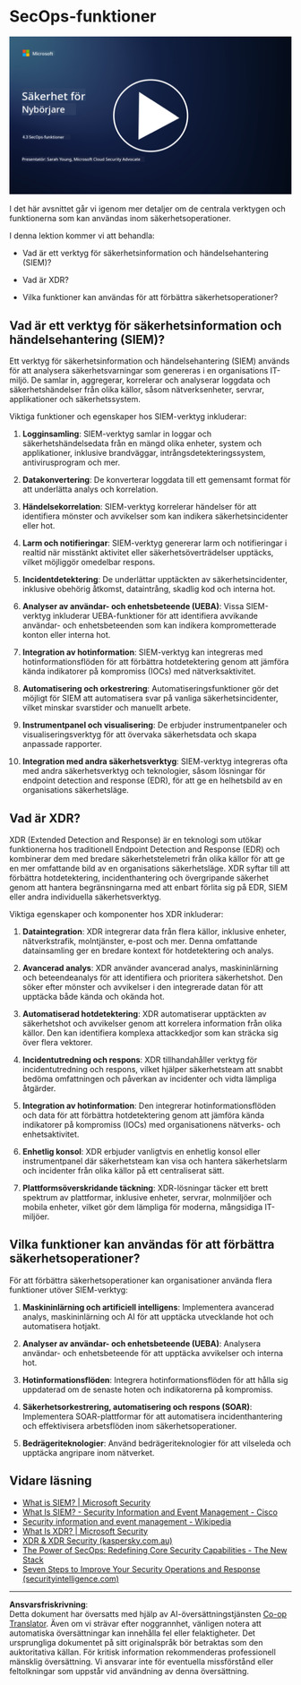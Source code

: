 <!--
CO_OP_TRANSLATOR_METADATA:
{
  "original_hash": "553eb694c89f1caca0694e8d8ab89e0e",
  "translation_date": "2025-09-04T01:19:32+00:00",
  "source_file": "4.3 SecOps capabilities.md",
  "language_code": "sv"
}
-->
# SecOps-funktioner

[![Titta på videon](../../translated_images/4-3_placeholder.e6e2ff578a715178985449c7f550e382f9b199847b709653a5e0af6145a8e82f.sv.png)](https://learn-video.azurefd.net/vod/player?id=bdbc1c7c-307b-4519-b8ad-b142434c0461)

I det här avsnittet går vi igenom mer detaljer om de centrala verktygen och funktionerna som kan användas inom säkerhetsoperationer.

I denna lektion kommer vi att behandla:

- Vad är ett verktyg för säkerhetsinformation och händelsehantering (SIEM)?

- Vad är XDR?

- Vilka funktioner kan användas för att förbättra säkerhetsoperationer?

## Vad är ett verktyg för säkerhetsinformation och händelsehantering (SIEM)?

Ett verktyg för säkerhetsinformation och händelsehantering (SIEM) används för att analysera säkerhetsvarningar som genereras i en organisations IT-miljö. De samlar in, aggregerar, korrelerar och analyserar loggdata och säkerhetshändelser från olika källor, såsom nätverksenheter, servrar, applikationer och säkerhetssystem.

Viktiga funktioner och egenskaper hos SIEM-verktyg inkluderar:

1. **Logginsamling**: SIEM-verktyg samlar in loggar och säkerhetshändelsedata från en mängd olika enheter, system och applikationer, inklusive brandväggar, intrångsdetekteringssystem, antivirusprogram och mer.

2. **Datakonvertering**: De konverterar loggdata till ett gemensamt format för att underlätta analys och korrelation.

3. **Händelsekorrelation**: SIEM-verktyg korrelerar händelser för att identifiera mönster och avvikelser som kan indikera säkerhetsincidenter eller hot.

4. **Larm och notifieringar**: SIEM-verktyg genererar larm och notifieringar i realtid när misstänkt aktivitet eller säkerhetsöverträdelser upptäcks, vilket möjliggör omedelbar respons.

5. **Incidentdetektering**: De underlättar upptäckten av säkerhetsincidenter, inklusive obehörig åtkomst, dataintrång, skadlig kod och interna hot.

6. **Analyser av användar- och enhetsbeteende (UEBA)**: Vissa SIEM-verktyg inkluderar UEBA-funktioner för att identifiera avvikande användar- och enhetsbeteenden som kan indikera komprometterade konton eller interna hot.

7. **Integration av hotinformation**: SIEM-verktyg kan integreras med hotinformationsflöden för att förbättra hotdetektering genom att jämföra kända indikatorer på kompromiss (IOCs) med nätverksaktivitet.

8. **Automatisering och orkestrering**: Automatiseringsfunktioner gör det möjligt för SIEM att automatisera svar på vanliga säkerhetsincidenter, vilket minskar svarstider och manuellt arbete.

9. **Instrumentpanel och visualisering**: De erbjuder instrumentpaneler och visualiseringsverktyg för att övervaka säkerhetsdata och skapa anpassade rapporter.

10. **Integration med andra säkerhetsverktyg**: SIEM-verktyg integreras ofta med andra säkerhetsverktyg och teknologier, såsom lösningar för endpoint detection and response (EDR), för att ge en helhetsbild av en organisations säkerhetsläge.

## Vad är XDR?

XDR (Extended Detection and Response) är en teknologi som utökar funktionerna hos traditionell Endpoint Detection and Response (EDR) och kombinerar dem med bredare säkerhetstelemetri från olika källor för att ge en mer omfattande bild av en organisations säkerhetsläge. XDR syftar till att förbättra hotdetektering, incidenthantering och övergripande säkerhet genom att hantera begränsningarna med att enbart förlita sig på EDR, SIEM eller andra individuella säkerhetsverktyg.

Viktiga egenskaper och komponenter hos XDR inkluderar:

1. **Dataintegration**: XDR integrerar data från flera källor, inklusive enheter, nätverkstrafik, molntjänster, e-post och mer. Denna omfattande datainsamling ger en bredare kontext för hotdetektering och analys.

2. **Avancerad analys**: XDR använder avancerad analys, maskininlärning och beteendeanalys för att identifiera och prioritera säkerhetshot. Den söker efter mönster och avvikelser i den integrerade datan för att upptäcka både kända och okända hot.

3. **Automatiserad hotdetektering**: XDR automatiserar upptäckten av säkerhetshot och avvikelser genom att korrelera information från olika källor. Den kan identifiera komplexa attackkedjor som kan sträcka sig över flera vektorer.

4. **Incidentutredning och respons**: XDR tillhandahåller verktyg för incidentutredning och respons, vilket hjälper säkerhetsteam att snabbt bedöma omfattningen och påverkan av incidenter och vidta lämpliga åtgärder.

5. **Integration av hotinformation**: Den integrerar hotinformationsflöden och data för att förbättra hotdetektering genom att jämföra kända indikatorer på kompromiss (IOCs) med organisationens nätverks- och enhetsaktivitet.

6. **Enhetlig konsol**: XDR erbjuder vanligtvis en enhetlig konsol eller instrumentpanel där säkerhetsteam kan visa och hantera säkerhetslarm och incidenter från olika källor på ett centraliserat sätt.

7. **Plattformsöverskridande täckning**: XDR-lösningar täcker ett brett spektrum av plattformar, inklusive enheter, servrar, molnmiljöer och mobila enheter, vilket gör dem lämpliga för moderna, mångsidiga IT-miljöer.

## Vilka funktioner kan användas för att förbättra säkerhetsoperationer?

För att förbättra säkerhetsoperationer kan organisationer använda flera funktioner utöver SIEM-verktyg:

1. **Maskininlärning och artificiell intelligens**: Implementera avancerad analys, maskininlärning och AI för att upptäcka utvecklande hot och automatisera hotjakt.

2. **Analyser av användar- och enhetsbeteende (UEBA)**: Analysera användar- och enhetsbeteende för att upptäcka avvikelser och interna hot.

3. **Hotinformationsflöden**: Integrera hotinformationsflöden för att hålla sig uppdaterad om de senaste hoten och indikatorerna på kompromiss.

4. **Säkerhetsorkestrering, automatisering och respons (SOAR)**: Implementera SOAR-plattformar för att automatisera incidenthantering och effektivisera arbetsflöden inom säkerhetsoperationer.

5. **Bedrägeriteknologier**: Använd bedrägeriteknologier för att vilseleda och upptäcka angripare inom nätverket.

## Vidare läsning

- [What is SIEM? | Microsoft Security](https://www.microsoft.com/security/business/security-101/what-is-siem?WT.mc_id=academic-96948-sayoung)
- [What Is SIEM? - Security Information and Event Management - Cisco](https://www.cisco.com/c/en/us/products/security/what-is-siem.html)
- [Security information and event management - Wikipedia](https://en.wikipedia.org/wiki/Security_information_and_event_management)
- [What Is XDR? | Microsoft Security](https://www.microsoft.com/security/business/security-101/what-is-xdr?WT.mc_id=academic-96948-sayoung)
- [XDR & XDR Security (kaspersky.com.au)](https://www.kaspersky.com.au/resource-center/definitions/what-is-xdr)
- [The Power of SecOps: Redefining Core Security Capabilities - The New Stack](https://thenewstack.io/the-power-of-secops-redefining-core-security-capabilities/)
- [Seven Steps to Improve Your Security Operations and Response (securityintelligence.com)](https://securityintelligence.com/seven-steps-to-improve-your-security-operations-and-response/)

---

**Ansvarsfriskrivning**:  
Detta dokument har översatts med hjälp av AI-översättningstjänsten [Co-op Translator](https://github.com/Azure/co-op-translator). Även om vi strävar efter noggrannhet, vänligen notera att automatiska översättningar kan innehålla fel eller felaktigheter. Det ursprungliga dokumentet på sitt originalspråk bör betraktas som den auktoritativa källan. För kritisk information rekommenderas professionell mänsklig översättning. Vi ansvarar inte för eventuella missförstånd eller feltolkningar som uppstår vid användning av denna översättning.